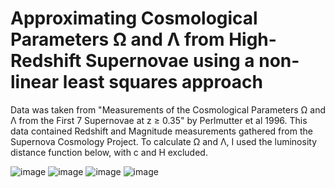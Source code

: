 # Approximating Cosmological Parameters Ω and Λ from High-Redshift Supernovae using a non-linear least squares approach 
 Data was taken from "Measurements of the Cosmological Parameters Ω and Λ from the First 7 Supernovae at z ≥ 0.35" by Perlmutter et al 1996. This data contained Redshift and Magnitude measurements gathered from the Supernova Cosmology Project. To calculate Ω and Λ, I used the luminosity distance function below, with c and H excluded.
 
 ![image](https://user-images.githubusercontent.com/113722000/190884664-7e52473d-dd30-447d-bef9-97b02b875887.png)
 ![image](https://user-images.githubusercontent.com/113722000/190884297-2c78b0b8-af37-4de6-93b9-2f8270c6f51c.png)
 ![image](https://user-images.githubusercontent.com/113722000/190884412-f234c0c4-e7a1-4dac-8ac8-3d1d6a33987e.png)
 ![image](https://user-images.githubusercontent.com/113722000/190884427-2c551f1c-9a95-48ef-9246-bc6647b90a38.png)

 

